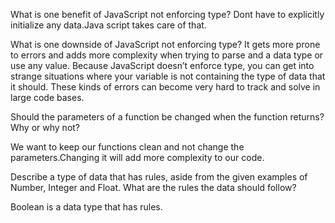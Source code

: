 What is one benefit of JavaScript not enforcing type?
Dont have to explicitly initialize any data.Java script takes care of that.

What is one downside of JavaScript not enforcing type?
It gets more prone to errors and adds more complexity when trying to parse and a data type or use any value.
Because JavaScript doesn’t enforce type, you can get into strange situations where your variable is 
not containing the type of data that it should. These kinds of errors can become very hard to track and solve in large code bases.

Should the parameters of a function be changed when the function returns? Why or why not?

We want to keep our functions clean and not change the parameters.Changing it will add more complexity to our code.

Describe a type of data that has rules, aside from the given examples of Number, Integer and Float. 
What are the rules the data should follow?

Boolean is a data type that has rules.
